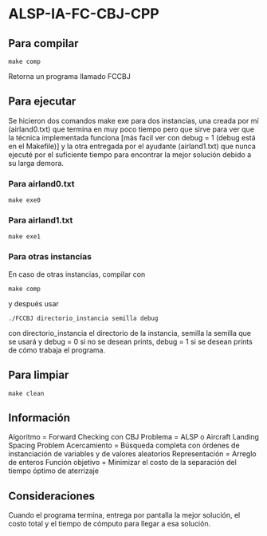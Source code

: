 # ALSP-IA-FC-CBJ-CPP

## Para compilar
```
make comp
```
Retorna un programa llamado FCCBJ

## Para ejecutar
Se hicieron dos comandos make exe para dos instancias, una creada por mí (airland0.txt) que termina en muy poco tiempo pero que sirve para ver que la técnica implementada funciona [más facil ver con debug = 1 (debug está en el Makefile)] y la otra entregada por el ayudante (airland1.txt) que nunca ejecuté por el suficiente tiempo para encontrar la mejor solución debido a su larga demora.

### Para airland0.txt
```
make exe0
```

### Para airland1.txt
```
make exe1
```

### Para otras instancias
En caso de otras instancias, compilar con
```
make comp
```
y después usar
```
./FCCBJ directorio_instancia semilla debug
```
con directorio_instancia el directorio de la instancia, semilla la semilla que se usará y debug = 0 si no se desean prints, debug = 1 si se desean prints de cómo trabaja el programa.

## Para limpiar
```
make clean
```

## Información
Algoritmo = Forward Checking con CBJ
Problema = ALSP o Aircraft Landing Spacing Problem
Acercamiento = Búsqueda completa con órdenes de instanciación de variables y de valores aleatorios
Representación = Arreglo de enteros
Función objetivo = Minimizar el costo de la separación del tiempo óptimo de aterrizaje

## Consideraciones
Cuando el programa termina, entrega por pantalla la mejor solución, el costo total y el tiempo de cómputo para llegar a esa solución.